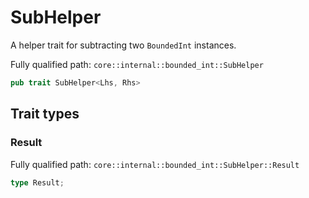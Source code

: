 # SubHelper

A helper trait for subtracting two `BoundedInt` instances.

Fully qualified path: `core::internal::bounded_int::SubHelper`

```rust
pub trait SubHelper<Lhs, Rhs>
```

## Trait types

### Result

Fully qualified path: `core::internal::bounded_int::SubHelper::Result`

```rust
type Result;
```


